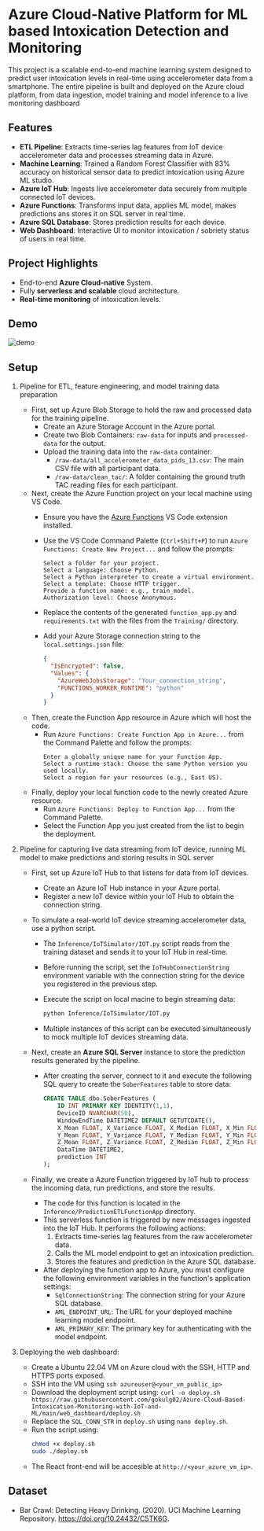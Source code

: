 # Azure Cloud-Native Platform for ML based Intoxication Detection and Monitoring
This project is a scalable end-to-end machine learning system designed to predict user intoxication levels in real-time using accelerometer data from a smartphone. The entire pipeline is built and deployed on the Azure cloud platform, from data ingestion, model training and model inference to a live monitoring dashboard


## Features
- **ETL Pipeline**: Extracts time-series lag features from IoT device accelerometer data and processes streaming data in Azure.  
- **Machine Learning**: Trained a Random Forest Classifier with 83% accuracy on historical sensor data to predict intoxication using Azure ML studio.  
- **Azure IoT Hub**: Ingests live accelerometer data securely from multiple connected IoT devices.  
- **Azure Functions**: Transforms input data, applies ML model, makes predictions ans stores it on SQL server in real time.  
- **Azure SQL Database**: Stores prediction results for each device.  
- **Web Dashboard**: Interactive UI to monitor intoxication / sobriety status of users in real time.  

## Project Highlights
- End-to-end **Azure Cloud-native** System.
- Fully **serverless and scalable** cloud architecture.  
- **Real-time monitoring** of intoxication levels.  

 ## Demo
 ![demo](sober-demo.gif)
 
## Setup

1.  Pipeline for ETL, feature engineering, and model training data preparation

    -   First, set up Azure Blob Storage to hold the raw and processed data for the training pipeline.
        -   Create an Azure Storage Account in the Azure portal.
        -   Create two Blob Containers: `raw-data` for inputs and `processed-data` for the output.
        -   Upload the training data into the `raw-data` container:
            -   `/raw-data/all_accelerometer_data_pids_13.csv`: The main CSV file with all participant data.
            -   `/raw-data/clean_tac/`: A folder containing the ground truth TAC reading files for each participant.
    -   Next, create the Azure Function project on your local machine using VS Code.
        -   Ensure you have the [Azure Functions](https://marketplace.visualstudio.com/items?itemName=ms-azuretools.vscode-azurefunctions) VS Code extension installed.
        -   Use the VS Code Command Palette (`Ctrl+Shift+P`) to run `Azure Functions: Create New Project...` and follow the prompts:

            ```
            Select a folder for your project.
            Select a language: Choose Python.
            Select a Python interpreter to create a virtual environment.
            Select a template: Choose HTTP trigger.
            Provide a function name: e.g., train_model.
            Authorization level: Choose Anonymous.
            ```
        -   Replace the contents of the generated `function_app.py` and `requirements.txt` with the files from the `Training/` directory.
        -   Add your Azure Storage connection string to the `local.settings.json` file:

            ```json
            {
              "IsEncrypted": false,
              "Values": {
                "AzureWebJobsStorage": "Your_connection_string",
                "FUNCTIONS_WORKER_RUNTIME": "python"
              }
            }
            ```
    -   Then, create the Function App resource in Azure which will host the code.
        -   Run `Azure Functions: Create Function App in Azure...` from the Command Palette and follow the prompts:
            ```
            Enter a globally unique name for your Function App.
            Select a runtime stack: Choose the same Python version you used locally.
            Select a region for your resources (e.g., East US).
            ```
    -   Finally, deploy your local function code to the newly created Azure resource.
        -   Run `Azure Functions: Deploy to Function App...` from the Command Palette.
        -   Select the Function App you just created from the list to begin the deployment.


2. Pipeline for capturing live data streaming from IoT device, running ML model to make predictions and storing results in SQL server

    - First, set up Azure IoT Hub to that listens for data from IoT devices.
        - Create an Azure IoT Hub instance in your Azure portal.
        -  Register a new IoT device within your IoT Hub to obtain the connection string.
    - To simulate a real-world IoT device streaming accelerometer data, use a python script.
        -   The `Inference/IoTSimulator/IOT.py` script reads from the training dataset and sends it to your IoT Hub in real-time.
        -   Before running the script, set the `IoTHubConnectionString` environment variable with the connection string for the device you registered in the previous step.
        -   Execute the script on local macine to begin streaming data:

            ```bash
            python Inference/IoTSimulator/IOT.py
            ```
        - Multiple instances of this script can be executed simultaneously to mock multiple IoT devices streaming data.  
    - Next, create an **Azure SQL Server** instance to store the prediction results generated by the pipeline.

        -   After creating the server, connect to it and execute the following SQL query to create the `SoberFeatures` table to store data:

            ```sql
            CREATE TABLE dbo.SoberFeatures (
                ID INT PRIMARY KEY IDENTITY(1,1),
                DeviceID NVARCHAR(50),
                WindowEndTime DATETIME2 DEFAULT GETUTCDATE(),
                X_Mean FLOAT, X_Variance FLOAT, X_Median FLOAT, X_Min FLOAT, X_Max FLOAT, X_RMS FLOAT, X_Skew FLOAT, X_Kurtosis FLOAT, X_FFT_Variance FLOAT,
                Y_Mean FLOAT, Y_Variance FLOAT, Y_Median FLOAT, Y_Min FLOAT, Y_Max FLOAT, Y_RMS FLOAT, Y_Skew FLOAT, Y_Kurtosis FLOAT, Y_FFT_Variance FLOAT,
                Z_Mean FLOAT, Z_Variance FLOAT, Z_Median FLOAT, Z_Min FLOAT, Z_Max FLOAT, Z_RMS FLOAT, Z_Skew FLOAT, Z_Kurtosis FLOAT, Z_FFT_Variance FLOAT,
                DataTime DATETIME2,
                prediction INT
            );
            ```
    - Finally, we create a Azure Function triggered by IoT hub to process the incoming data, run predictions, and store the results.
        -   The code for this function is located in the `Inference/PredictionETLFunctionApp` directory.
        -   This serverless function is triggered by new messages ingested into the IoT Hub. It performs the following actions:
            1. Extracts time-series lag features from the raw accelerometer data.
            2. Calls the ML model endpoint to get an intoxication prediction.
            3. Stores the features and prediction in the Azure SQL database.
        -   After deploying the function app to Azure, you must configure the following environment variables in the function's application settings:
            -   `SqlConnectionString`: The connection string for your Azure SQL database.
            -   `AML_ENDPOINT_URL`: The URL for your deployed machine learning model endpoint.
            -   `AML_PRIMARY_KEY`: The primary key for authenticating with the model endpoint.


3. Deploying the web dashboard:

    - Create a Ubuntu 22.04 VM on Azure cloud with the SSH, HTTP and HTTPS ports exposed.
    - SSH into the VM using `ssh azureuser@<your_vm_public_ip>`
    - Download the deployment script using:
        `curl -o deploy.sh https://raw.githubusercontent.com/gokulg02/Azure-Cloud-Based-Intoxication-Monitoring-with-IoT-and-ML/main/web_dashboard/deploy.sh`
    - Replace the `SQL_CONN_STR` in `deploy.sh` using `nano deploy.sh`.
    - Run the script using:
        ```sh
        chmod +x deploy.sh
        sudo ./deploy.sh
        ```
    - The React front-end will be accesible at `http://<your_azure_vm_ip>`.


 ## Dataset

 - Bar Crawl: Detecting Heavy Drinking. (2020). UCI Machine Learning Repository. https://doi.org/10.24432/C5TK6G.
